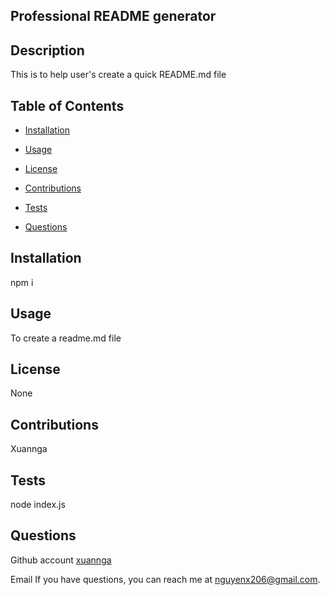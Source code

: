 
## Professional README generator


## Description
This is to help user's create a quick README.md file

## Table of Contents
- [Installation](#installation)
- [Usage](#usage)

- [License](#license)
- [Contributions](#contributions)
- [Tests](#tests)
- [Questions](#questions)

## Installation
npm i

## Usage
To create a readme.md file


## License
None

## Contributions
Xuannga

## Tests
node index.js

## Questions

Github account
[xuannga](https://github.com/xuannga/)

Email
If you have questions, you can reach me at nguyenx206@gmail.com.
